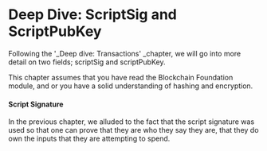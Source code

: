 # Deep Dive: ScriptSig and ScriptPubKey

Following the '\_Deep dive: Transactions' \_chapter, we will go into more detail on two fields; scriptSig and scriptPubKey.

This chapter assumes that you have read the Blockchain Foundation module, and or you have a solid understanding of hashing and encryption.

#### Script Signature

In the previous chapter, we alluded to the fact that the script signature was used so that one can prove that they are who they say they are, that they do own the inputs that they are attempting to spend.



